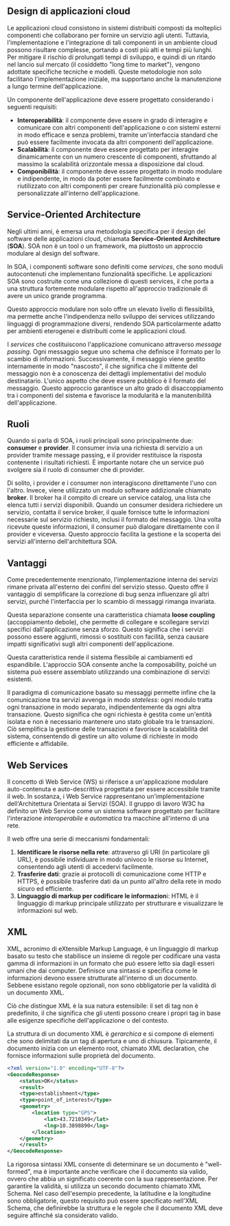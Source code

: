 
## Design di applicazioni cloud

Le applicazioni cloud consistono in sistemi distribuiti composti da molteplici componenti che collaborano per fornire un servizio agli utenti. 
Tuttavia, l'implementazione e l'integrazione di tali componenti in un ambiente cloud possono risultare complesse, portando a costi più alti e tempi più lunghi. Per mitigare il rischio di prolungati tempi di sviluppo, e quindi di un ritardo nel lancio sul mercato (il cosiddetto "long time to market"), vengono adottate specifiche tecniche e modelli. 
Queste metodologie non solo facilitano l'implementazione iniziale, ma supportano anche la manutenzione a lungo termine dell'applicazione.

Un componente dell'applicazione deve essere progettato considerando i seguenti requisiti:
- **Interoperabilità**: il componente deve essere in grado di interagire e comunicare con altri componenti dell'applicazione o con sistemi esterni in modo efficace e senza problemi, tramite un'interfaccia standard che può essere facilmente invocata da altri componenti dell'applicazione.
- **Scalabilità**: il componente deve essere progettato per interagire dinamicamente con un numero crescente di componenti, sfruttando al massimo la scalabilità orizzontale messa a disposizione dal cloud.
- **Componibilità**: il componente deve essere progettato in modo modulare e indipendente, in modo da poter essere facilmente combinato e riutilizzato con altri componenti per creare funzionalità più complesse e personalizzate all'interno dell'applicazione.

## Service-Oriented Architecture

Negli ultimi anni, è emersa una metodologia specifica per il design del software delle applicazioni cloud, chiamata **Service-Oriented Architecture** (**SOA**). SOA non è un tool o un framework, ma piuttosto un approccio modulare al design del software.

In SOA, i componenti software sono definiti come *services*, che sono moduli autocontenuti che implementano funzionalità specifiche. Le applicazioni SOA sono costruite come una collezione di questi services, il che porta a una struttura fortemente modulare rispetto all'approccio tradizionale di avere un unico grande programma.

Questo approccio modulare non solo offre un elevato livello di flessibilità, ma permette anche l'indipendenza nello sviluppo dei services utilizzando linguaggi di programmazione diversi, rendendo SOA particolarmente adatto per ambienti eterogenei e distribuiti come le applicazioni cloud.

I *services* che costituiscono l'applicazione comunicano attraverso *message passing*. Ogni messaggio segue uno schema che definisce il formato per lo scambio di informazioni. 
Successivamente, il messaggio viene gestito internamente in modo "nascosto", il che significa che il mittente del messaggio non è a conoscenza dei dettagli implementativi del modulo destinatario. L'unico aspetto che deve essere pubblico è il formato del messaggio. 
Questo approccio garantisce un alto grado di disaccoppiamento tra i componenti del sistema e favorisce la modularità e la manutenibilità dell'applicazione.

## Ruoli

Quando si parla di SOA, i ruoli principali sono principalmente due: **consumer** e **provider**. Il consumer invia una richiesta di servizio a un provider tramite message passing, e il provider restituisce la risposta contenente i risultati richiesti. 
È importante notare che un service può svolgere sia il ruolo di consumer che di provider.

Di solito, i provider e i consumer non interagiscono direttamente l'uno con l'altro. Invece, viene utilizzato un modulo software addizionale chiamato **broker**. 
Il broker ha il compito di creare un service catalog, una lista che elenca tutti i servizi disponibili. Quando un consumer desidera richiedere un servizio, contatta il service broker, il quale fornisce tutte le informazioni necessarie sul servizio richiesto, inclusi il formato del messaggio. Una volta ricevute queste informazioni, il consumer può dialogare direttamente con il provider e viceversa. Questo approccio facilita la gestione e la scoperta dei servizi all'interno dell'architettura SOA.

## Vantaggi 

Come precedentemente menzionato, l'implementazione interna dei servizi rimane privata all'esterno dei confini del servizio stesso. Questo offre il vantaggio di semplificare la correzione di bug senza influenzare gli altri servizi, purché l'interfaccia per lo scambio di messaggi rimanga invariata.

Questa separazione consente una caratteristica chiamata **loose coupling** (accoppiamento debole), che permette di collegare e scollegare servizi specifici dall'applicazione senza sforzo. 
Questo significa che i servizi possono essere aggiunti, rimossi o sostituiti con facilità, senza causare impatti significativi sugli altri componenti dell'applicazione. 

Questa caratteristica rende il sistema flessibile ai cambiamenti ed espandibile. L'approccio SOA consente anche la composability, poiché un sistema può essere assemblato utilizzando una combinazione di servizi esistenti.

Il paradigma di comunicazione basato su messaggi permette infine che la comunicazione tra servizi avvenga in modo *stateless*: ogni modulo tratta ogni transazione in modo separato, indipendentemente da ogni altra transazione. Questo significa che ogni richiesta è gestita come un'entità isolata e non è necessario mantenere uno stato globale tra le transazioni. Ciò semplifica la gestione delle transazioni e favorisce la scalabilità del sistema, consentendo di gestire un alto volume di richieste in modo efficiente e affidabile.

## Web Services

Il concetto di Web Service (WS) si riferisce a un'applicazione modulare auto-contenuta e auto-descrittiva progettata per essere accessibile tramite il web. 
In sostanza, i Web Service rappresentano un'implementazione dell'Architettura Orientata ai Servizi (SOA). Il gruppo di lavoro W3C ha definito un Web Service come un sistema software progettato per facilitare l'interazione *interoperabile* e *automatica* tra macchine all'interno di una rete.

Il web offre una serie di meccanismi fondamentali:
1. **Identificare le risorse nella rete**: attraverso gli URI (in particolare gli URL), è possibile individuare in modo univoco le risorse su Internet, consentendo agli utenti di accedervi facilmente.
2. **Trasferire dati**: grazie ai protocolli di comunicazione come HTTP e HTTPS, è possibile trasferire dati da un punto all'altro della rete in modo sicuro ed efficiente.
3. **Linguaggio di markup per codificare le informazion**i: HTML è il linguaggio di markup principale utilizzato per strutturare e visualizzare le informazioni sul web.

## XML

XML, acronimo di eXtensible Markup Language, è un linguaggio di markup basato su testo che stabilisce un insieme di regole per codificare una vasta gamma di informazioni in un formato che può essere letto sia dagli esseri umani che dai computer. 
Definisce una sintassi e specifica come le informazioni devono essere strutturate all'interno di un documento. Sebbene esistano regole opzionali, non sono obbligatorie per la validità di un documento XML.

Ciò che distingue XML è la sua natura estensibile: il set di tag non è predefinito, il che significa che gli utenti possono creare i propri tag in base alle esigenze specifiche dell'applicazione o del contesto.

La struttura di un documento XML è *gerarchica* e si compone di elementi che sono delimitati da un tag di apertura e uno di chiusura. Tipicamente, il documento inizia con un elemento root, chiamato XML declaration, che fornisce informazioni sulle proprietà del documento.

```xml
<?xml version="1.0" encoding="UTF-8"?>
<GeocodeResponse>
	<status>OK</status>
	<result>
	<type>establishment</type>
	<type>point_of_interest</type>
	<geometry>
		<location type="GPS">
			<lat>43.7210349</lat>
			<lng>10.3898890</lng>
		</location>
	</geometry>
	</result>
</GeocodeResponse>
```


La rigorosa sintassi XML consente di determinare se un documento è "well-formed", ma è importante anche verificare che il documento sia valido, ovvero che abbia un significato coerente con la sua rappresentazione. Per garantire la validità, si utilizza un secondo documento chiamato XML Schema.
Nel caso dell'esempio precedente, la latitudine e la longitudine sono obbligatorie, questo requisito può essere specificato nell'XML Schema, che definirebbe la struttura e le regole che il documento XML deve seguire affinché sia considerato valido.